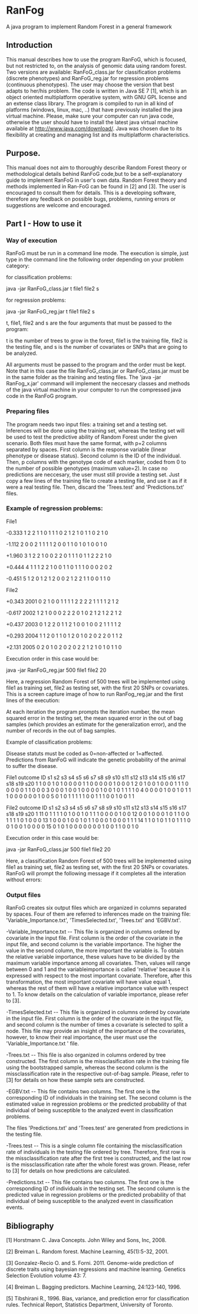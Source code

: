 # RanFog
A java program to implement Random Forest in a general framework

## Introduction
This manual describes how to use the program RanFoG, which is focused, but not restricted to, on the analysis of genomic data using random forest. Two versions are available: RanFoG_class.jar for classification problems (discrete phenotypes) and RanFoG_reg.jar for regression problems (continuous phenotypes). The user may choose the version that best adapts to her/his problem. The code is written in Java SE 7 [1], which is an object oriented multiplatform operative system, with GNU GPL license and an extense class library. The program is compiled to run in all kind of platforms (windows, linux, mac, ..) that have previously installed the java virtual machine. Please, make sure your computer can run java code, otherwise the user should have to install the latest java virtual machine available at http://www.java.com/download/. Java was chosen due to its flexibility at creating and managing list and its multiplatform
characteristics.

## Purpose.
This manual does not aim to thoroughly describe Random Forest theory or methodological details behind RanFoG code,but to be a self-explanatory guide to implement RanFoG in user's own data. Random Forest theory and methods implemented in Ran-FoG can be found in [2] and [3]. The user is encouraged to consult them for details. This is a developing software, therefore any feedback on possible bugs, problems,
running errors or suggestions are welcome and encouraged.

## Part I - How to use it
### Way of execution
RanFoG must be run in a command line mode. The execution is simple, just type in the command line the following order depending on your problem category:

for classification problems:

java -jar RanFoG_class.jar t file1 file2 s

for regression problems:

java -jar RanFoG_reg.jar t file1 file2 s

t, file1, file2 and s are the four arguments that must be passed to the
program:

t is the number of trees to grow in the forest,
file1 is the training file,
file2 is the testing file, and
s is the number of covariates or SNPs that are going to be analyzed.

All arguments must be passed to the program and the order must be kept. Note that in this case the file RanFoG_class.jar or RanFoG_class.jar must be in the same folder as the training and testing files. The 'java -jar RanFog_x.jar' command will implement the neccesary classes and methods of the java virtual machine in your computer to run the compressed java code in the RanFoG program.

### Preparing files
The program needs two input files: a training set and a testing set. Inferences will be done using the training set, whereas the testing set will be used to test the predictive ability of Random Forest under the given scenario. Both files must have the same format, with p+2 columns separated by spaces. First column is the response variable (linear phenotype or disease status). Second column is the ID of the individual. Then, p columns with the genotype code of each marker, coded from 0 to the number of possible genotypes (maximum value=2). In case no predictions are neccesary, the user must still provide a testing set. Just copy a few lines of the training file to create a testing file, and use it as if it were a real testing file. Then, discard the 'Trees.test' and 'Predictions.txt' files.

### Example of regression problems:

File1

-0.333 1 2 2 1 1 0 1 1 1 0 2 1 2 1 0 1 1 0 2 1 0

-1.112 2 0 0 2 1 1 1 1 2 0 0 1 1 0 1 0 1 0 0 1 0

+1.960 3 1 2 2 1 0 0 2 2 0 1 1 1 0 1 1 2 2 2 1 0

+0.444 4 1 1 1 2 2 1 0 0 1 1 0 1 1 1 0 0 0 2 0 2

-0.451 5 1 2 0 1 2 1 2 0 0 2 1 2 2 1 1 0 0 1 1 0

File2

+0.343 2001 0 2 1 0 0 1 1 1 1 2 2 2 2 1 1 1 1 2 1 2

-0.617 2002 1 2 1 0 0 0 2 2 2 0 1 0 2 1 2 1 2 2 1 2

+0.437 2003 0 1 2 2 0 1 1 2 1 0 0 1 0 0 2 1 1 1 1 2

+0.293 2004 1 1 2 0 1 1 0 1 2 0 1 0 2 0 2 2 0 1 1 2

+2.131 2005 0 2 0 1 0 2 0 2 0 2 2 1 2 1 0 1 0 1 1 0

Execution order in this case would be:

java -jar RanFoG_reg.jar 500 file1 file2 20

Here, a regression Random Forest of 500 trees will be implemented using file1 as training set, file2 as testing set, with the first 20 SNPs or covariates. This is a screen capture image of how to run RanFog_reg.jar and the first lines of the execution:

At each iteration the program prompts the iteration number, the mean squared error in the testing set, the mean squared error in the out of bag samples (which provides an estimate for the generalization error), and the number of records in the out of bag samples.

Example of classification problems:

Disease statuts must be coded as 0=non-affected or 1=affected. Predictions from RanFoG will indicate the genetic probability of the animal to suffer the disease.

File1
outcome ID s1 s2 s3 s4 s5 s6 s7 s8 s9 s10 s11 s12 s13 s14 s15 s16 s17 s18 s19 s20
1 1 0 0 1 0 1 0 0 0 0 1 1 0 0 0 0 0 1 0 0 0
1 2 0 1 0 0 1 0 0 0 1 1 1 0 0 0 0 0 1 1 0 0
0 3 0 0 0 1 0 0 1 0 0 0 0 1 0 0 1 0 1 1 1 1
0 4 0 0 0 0 1 0 0 1 0 1 1 1 0 0 0 0 0 0 1 0
0 5 0 1 0 1 1 1 1 1 0 0 1 1 1 0 0 1 0 0 1 1

File2
outcome ID s1 s2 s3 s4 s5 s6 s7 s8 s9 s10 s11 s12 s13 s14 s15 s16 s17 s18 s19 s20
1 11 0 1 1 1 1 0 1 0 0 1 0 1 1 1 0 0 0 0 1 0
0 12 0 0 1 0 0 0 1 0 1 1 0 0 1 1 1 1 0 1 0 0
0 13 1 0 0 0 1 0 0 1 0 1 1 0 0 0 1 0 0 0 1 1
1 14 1 1 0 1 0 1 1 0 1 1 1 0 0 1 0 0 1 0 0 0
0 15 0 1 0 1 0 0 0 0 0 0 0 1 0 0 1 1 0 0 1 0

Execution order in this case would be:

java -jar RanFoG_class.jar 500 file1 file2 20

Here, a classification Random Forest of 500 trees will be implemented using file1 as training set, file2 as testing set, with the first 20 SNPs or covariates. RanFoG will prompt the following message if it completes all the interation without errors:

### Output files

RanFoG creates six output files which are organized in columns separated by spaces. Four of them are referred to inferences made on the training file: 'Variable_Importance.txt', 'TimesSelected.txt', 'Trees.txt' and 'EGBV.txt'.

-Variable_Importance.txt -- This file is organized in columns ordered by covariate in the input file. First column is the order of the covariate in the input file, and second column is the variable importance. The higher the value in the second column, the more important the variable is. To obtain the relative variable importance, these values have to be divided by the maximum variable importance among all covariates. Then, values will range between 0 and 1 and the variableimportance is called 'relative' because it is expressed with respect to the most important covariate. Therefore, after this transformation, the most important covariate will have value equal 1, whereas the
rest of them will have a relative importance value with respect to 1. To know details on the calculation of variable importance, please
refer to [3].

-TimesSelected.txt -- This file is organized in columns ordered by covariate in the input file. First column is the order of the covariate in the input file, and second column is the number of times a covariate is selected to split a node. This file may provide an insight of the importance of the covariates, however, to know their real importance, the user must use the 'Variable_Importance.txt ' file.

-Trees.txt -- This file is also organized in columns ordered by tree constructed. The first column is the missclasification rate in the training file using the bootstrapped sample, whereas the second column is the missclassification rate in the respective out-of-bag sample. Please, refer to [3] for details on how these sample sets are constructed.

-EGBV.txt -- This file contains two columns. The first one is the corresponding ID of individuals in the training set. The second column is the estimated value in regression problems or the predicted probability of that individual of being susceptible to the analyzed event in
classification problems. 

The files 'Predictions.txt' and 'Trees.test' are generated from predictions in the testing file.

-Trees.test -- This is a single column file containing the misclassification rate of individuals in the testing file ordered by tree. Therefore, first row is the missclassification rate after the first tree is constructed, and the last row is the missclassification rate after the whole forest was grown. Please, refer to [3] for details on how predictions are calculated.

-Predictions.txt -- This file contains two columns. The first one is the corresponding ID of individuals in the testing set. The second column is the predicted value in regression problems or the predicted probability of that individual of being susceptible to the analyzed event in classification events.

## Bibliography

[1] Horstmann C. Java Concepts. John Wiley and Sons, Inc, 2008.

[2] Breiman L. Random forest. Machine Learning, 45(1):5-32, 2001.

[3] Gonzalez-Recio O. and S. Forni. 2011. Genome-wide prediction of discrete traits using bayesian regressions and machine learning. Genetics Selection Evolution volume 43: 7.

[4] Breiman L. Bagging predictors. Machine Learning, 24:123-140, 1996.

[5] Tibshirani R., 1996. Bias, variance, and prediction error for classification rules. Technical Report, Statistics Department, University of Toronto.
